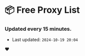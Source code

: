 # :package: Free Proxy List
### Updated every 15 minutes.

- Last updated: `2024-10-19 20:04`

:heart:

